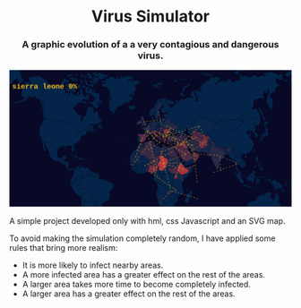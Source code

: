 <h1 align="center" >Virus Simulator</h1>
<h3 align="center"> A graphic evolution of a a very contagious and dangerous virus. </h3>
<p align="center"><img src="media/capture.gif"></p>

A simple project developed only with hml, css Javascript and an SVG map.

To avoid making the simulation completely random, I have applied some rules that bring more realism:

<ul>
  <li>It is more likely to infect nearby areas.</li>
  <li>A more infected area has a greater effect on the rest of the areas.</li>
  <li>A larger area takes more time to become completely infected.</li>
  <li>A larger area has a greater effect on the rest of the areas.</li>
</ul>

